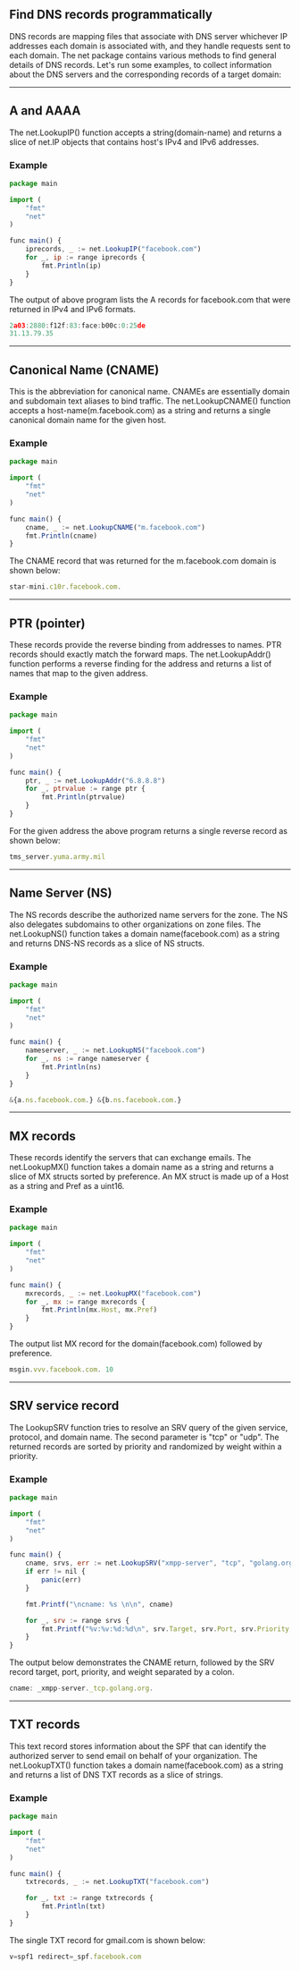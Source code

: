 ## Find DNS records programmatically

DNS records are mapping files that associate with DNS server whichever IP addresses each domain is associated with, and they handle requests sent to each domain. The net package contains various methods to find general details of DNS records. Let's run some examples, to collect information about the DNS servers and the corresponding records of a target domain:

---

## A and AAAA

The net.LookupIP() function accepts a string(domain-name) and returns a slice of net.IP objects that contains host's IPv4 and IPv6 addresses.

### Example

```jsx
package main

import (
	"fmt"
	"net"
)

func main() {
	iprecords, _ := net.LookupIP("facebook.com")
	for _, ip := range iprecords {
		fmt.Println(ip)
	}
}
```

The output of above program lists the A records for facebook.com that were returned in IPv4 and IPv6 formats.

```jsx
2a03:2880:f12f:83:face:b00c:0:25de
31.13.79.35
```

---

## Canonical Name (CNAME)

This is the abbreviation for canonical name. CNAMEs are essentially domain and subdomain text aliases to bind traffic. The net.LookupCNAME() function accepts a host-name(m.facebook.com) as a string and returns a single canonical domain name for the given host.

### Example

```jsx
package main

import (
	"fmt"
	"net"
)

func main() {
	cname, _ := net.LookupCNAME("m.facebook.com")
	fmt.Println(cname)
}
```

The CNAME record that was returned for the m.facebook.com domain is shown below:

```jsx
star-mini.c10r.facebook.com.
```

---

## PTR (pointer)

These records provide the reverse binding from addresses to names. PTR records should exactly match the forward maps. The net.LookupAddr() function performs a reverse finding for the address and returns a list of names that map to the given address.

### Example

```jsx
package main

import (
	"fmt"
	"net"
)

func main() {
	ptr, _ := net.LookupAddr("6.8.8.8")
	for _, ptrvalue := range ptr {
		fmt.Println(ptrvalue)
	}
}
```

For the given address the above program returns a single reverse record as shown below:

```jsx
tms_server.yuma.army.mil
```

---

## Name Server (NS)

The NS records describe the authorized name servers for the zone. The NS also delegates subdomains to other organizations on zone files. The net.LookupNS() function takes a domain name(facebook.com) as a string and returns DNS-NS records as a slice of NS structs.

### Example

```jsx
package main

import (
	"fmt"
	"net"
)

func main() {
	nameserver, _ := net.LookupNS("facebook.com")
	for _, ns := range nameserver {
		fmt.Println(ns)
	}
}
```

```jsx
&{a.ns.facebook.com.} &{b.ns.facebook.com.}
```

---

## MX records

These records identify the servers that can exchange emails. The net.LookupMX() function takes a domain name as a string and returns a slice of MX structs sorted by preference. An MX struct is made up of a Host as a string and Pref as a uint16.

### Example

```jsx
package main

import (
	"fmt"
	"net"
)

func main() {
	mxrecords, _ := net.LookupMX("facebook.com")
	for _, mx := range mxrecords {
		fmt.Println(mx.Host, mx.Pref)
	}
}
```

The output list MX record for the domain(facebook.com) followed by preference.

```jsx
msgin.vvv.facebook.com. 10
```

---

## SRV service record

The LookupSRV function tries to resolve an SRV query of the given service, protocol, and domain name. The second parameter is "tcp" or "udp". The returned records are sorted by priority and randomized by weight within a priority.

### Example

```jsx
package main

import (
	"fmt"
	"net"
)

func main() {
	cname, srvs, err := net.LookupSRV("xmpp-server", "tcp", "golang.org")
	if err != nil {
		panic(err)
	}

	fmt.Printf("\ncname: %s \n\n", cname)

	for _, srv := range srvs {
		fmt.Printf("%v:%v:%d:%d\n", srv.Target, srv.Port, srv.Priority, srv.Weight)
	}
}
```

The output below demonstrates the CNAME return, followed by the SRV record target, port, priority, and weight separated by a colon.

```jsx
cname: _xmpp-server._tcp.golang.org.
```

---

## TXT records

This text record stores information about the SPF that can identify the authorized server to send email on behalf of your organization. The net.LookupTXT() function takes a domain name(facebook.com) as a string and returns a list of DNS TXT records as a slice of strings.

### Example

```jsx
package main

import (
	"fmt"
	"net"
)

func main() {
	txtrecords, _ := net.LookupTXT("facebook.com")

	for _, txt := range txtrecords {
		fmt.Println(txt)
	}
}
```

The single TXT record for gmail.com is shown below:

```jsx
v=spf1 redirect=_spf.facebook.com
```
